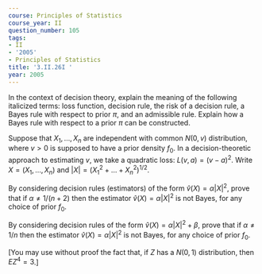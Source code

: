 ```yaml
---
course: Principles of Statistics
course_year: II
question_number: 105
tags:
- II
- '2005'
- Principles of Statistics
title: '3.II.26I '
year: 2005
---
```



In the context of decision theory, explain the meaning of the following italicized terms: loss function, decision rule, the risk of a decision rule, a Bayes rule with respect to prior $\pi$, and an admissible rule. Explain how a Bayes rule with respect to a prior $\pi$ can be constructed.

Suppose that $X_{1}, \ldots, X_{n}$ are independent with common $N(0, v)$ distribution, where $v>0$ is supposed to have a prior density $f_{0}$. In a decision-theoretic approach to estimating $v$, we take a quadratic loss: $L(v, a)=(v-a)^{2}$. Write $X=\left(X_{1}, \ldots, X_{n}\right)$ and $|X|=\left(X_{1}^{2}+\ldots+X_{n}^{2}\right)^{1 / 2}$.

By considering decision rules (estimators) of the form $\hat{v}(X)=\alpha|X|^{2}$, prove that if $\alpha \neq 1 /(n+2)$ then the estimator $\hat{v}(X)=\alpha|X|^{2}$ is not Bayes, for any choice of prior $f_{0}$.

By considering decision rules of the form $\hat{v}(X)=\alpha|X|^{2}+\beta$, prove that if $\alpha \neq 1 / n$ then the estimator $\hat{v}(X)=\alpha|X|^{2}$ is not Bayes, for any choice of prior $f_{0}$.

[You may use without proof the fact that, if $Z$ has a $N(0,1)$ distribution, then $E Z^{4}=3$.]